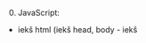 0. JavaScript:
* iekš html (iekš head, body - iekš <script> tagiem)
* atsevišķā lokālā failā
* atsevišķā ārējā failā (kut kur tīkla)
+ scopes - {}
+ JS programmēšanas valodas teikumi parasti beidzās ar - ;
** Browser + Inspect + Console (Ctrl + L)
                     + Source + Debug

1. variables (mainīgie)
* var, let, const
* primitīvie datu tipi (Number, String, Boolean, ...)
* daudzas dažādas matemātiskās, loģiskās (||, &&, ...), bitu (|, &, >, ..)
  utt. operācijas

2. arrays (masīvi)
* viens_vaards[daudzi indeksēti elementi/vērtības]
* daudzas dažādas metodes attiecībā uz šo elementu kopu
** String - simbolu masīvs
   "static text 1 " + variable_value_OR_operation_result + "static text 2"
   `static text 1 ${variable_value_OR_operation_result} static text 2`

3.1. if (koda izpildes zarošana)
+ else
+ izšķiršanas par vēlāmo turpmāk izmantojamo vērtību vai darāmo darbību ar konstrukciju
  (nosacījums) ? true_darbības : false_darbības;

3.2. switch (-"- ja ir daudz plašākā nākamā zara izvēle)
+ break;
+ default

4. loops (cikli)
+ for( ; ; ){}
+ while(){}
+ do{}while()
++ break;
+++ for (let current_element of array) - current_element contains value
+++ for (let current_element in array) - current_element contains index
+++ for (let current_property in object) - current_property contains property name
+++ for (let current_property of object) - Isn't possible! - object is not iterable

5. functions
+ function function_name(function_arguments){function_body} - definition with statement
+ const[/var/let] function_name = function (function_arguments){function_body} - definition with expression
++                              = function function_entire_for_recursion(function_arguments){function_body}
+++ functions defined by expression can't be hoisted - nevar tikt izmantotas pirms definēšanas (apraksta)
++++ pārlūku iebūvētas funkcijas

6. objects
+ properties (īpašības) - object_name.object_property_name
                          object_name["object_property_name"]
+ methods (funkcijas)
+ this (Window, Object, HTML element in case of event)
++ const object_name = {};
   const object_name = new Object();
++ object_name.object_property_name = object_property_value;
++ Object.defineProperty(object_name, "object_property_name", {
   value: ...,
   writable: true/false,
   enumerable: true/false,
   configurable: true/false});
++ Object.values(object_name) -> array with values of properties
                                 and descriptions of methods
++ JSON.stringify(object_name) -> symbol string with stringified property names
                                  and their values (NB! in output no methods)
++ object_name.object_method_name.call(other_object_name,object_method_arguments);
++ other_object_name.other_object_method_name = object_name.object_method_name.bind(other_object_name);
+++ pārlūku iebuvēti objekti (Window,console)